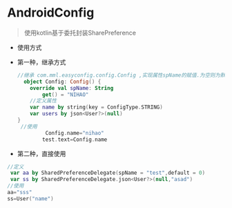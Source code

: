# AndroidConfig
>使用kotlin基于委托封装SharePreference
* 使用方式
 + 第一种，继承方式
    ```kotlin
    //继承 com.mml.easyconfig.config.Config ,实现属性spName的赋值.为空则为默认sharePreference对象
      object Config: Config() {
        override val spName: String
            get() = "NIHAO"
        //定义属性 
        var name by string(key = ConfigType.STRING)
        var users by json<User?>(null)
    }
     //使用
             Config.name="nihao"
            test.text=Config.name
    ```
 + 第二种，直接使用
 ```kotlin
 //定义
  var aa by SharedPreferenceDelegate(spName = "test",default = 0)
  var ss by SharedPreferenceDelegate.json<User?>(null,"asad")
 //使用
 aa="sss"
 ss=User("name")
 ```